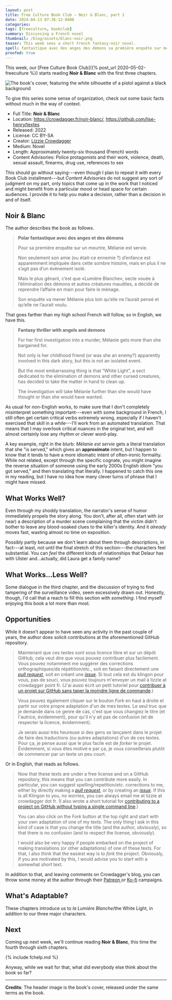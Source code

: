```yaml
---
layout: post
title: Free Culture Book Club — Noir & Blanc, part 1
date: 2024-04-13 07:36:12-0400
categories:
tags: [freeculture, bookclub]
summary: Discussing a French novel
thumbnail: /blog/assets/blanc-noir.png
teaser: This week sees a short French fantasy-noir novel.
spell: fantastique avec des anges des démons sa première enquête sur meurtre servie seulement amie ou était ennemie enfance apparemment impliquée dans cette sombre histoire mais il ne agit évènement isolé Mais le gênant que Lumière secte vouée élimination autres créatures maudites décidé reprendre affaire faire enquête va mener qu elle aurait pensé voulu Delaur Maintenant que ces textes sont sous licence libre dépôt cela veut vous pouvez contribuer facilement notamment suggérer orthographiques répétition soit faisant directement une soit créant cela du klingon souci toujours envoyer lizzie crowdagger fr aussi écrit petit tutoriel contribuer projet moindre ligne commande également cliquer bouton haut droite partir votre propre seul truc je demande cas changiez titre autrice évidemment ait très heureuse lançaient traductions forker êtes motivé ça conseillerais plutôt commencer texte peu Ko-fi
proofed: true
---
```


This week, our [Free Culture Book Club]({% post_url 2020-05-02-freeculture %}) starts reading **Noir & Blanc** with the first three chapters.

![The book's cover, featuring the white silhouette of a pistol against a black background](/blog/assets/blanc-noir.png "Maybe not the most auspicious start, but we've definitely had worse...")

To give this series some sense of organization, check out some basic facts without much in the way of context.

 * Full Title:  **Noir & Blanc**
 * Location:  <https://crowdagger.fr/noir-blanc/>, <https://github.com/lise-henry/textes>
 * Released:  2022
 * License:  CC BY-SA
 * Creator:  [Lizzie Crowdagger](https://crowdagger.fr/)
 * Medium:  Novel
 * Length:  Approximately twenty-six thousand (French) words
 * Content Advisories:  Police protagonists and their work, violence, death, sexual assault, firearms, drug use, references to sex

This should go without saying---even though I plan to repeat it with every Book Club installment---but *Content Advisories* do not suggest any sort of judgment on my part, only topics that come up in the work that I noticed and might benefit from a particular mood or head space for certain audiences.  I provide it to help you make a decision, rather than a decision in and of itself.

## Noir & Blanc

The author describes the book as follows.

 > **Polar fantastique avec des anges et des démons**
 >
 > Pour sa première enquête sur un meurtre, Mélanie est servie.
 >
 > Non seulement son amie (ou était-ce ennemie ?) d’enfance est apparemment impliquée dans cette sombre histoire, mais en plus il ne s’agit pas d’un évènement isolé.
 >
 > Mais le plus gênant, c’est que «Lumière Blanche», secte vouée à l’élimination des démons et autres créatures maudites, a décidé de reprendre l’affaire en main pour faire le ménage.
 >
 > Son enquête va mener Mélanie plus loin qu’elle ne l’aurait pensé et qu’elle ne l’aurait voulu.

That goes farther than my high school French will follow, so in English, we have this.

 > **Fantasy thriller with angels and demons**
 >
 > For her first investigation into a murder, Mélanie gets more than she bargained for.
 >
 > Not only is her childhood friend (or was she an enemy?) apparently involved in this dark story, but this is not an isolated event.
 >
 > But the most embarrassing thing is that “White Light”, a sect dedicated to the elimination of demons and other cursed creatures, has decided to take the matter in hand to clean up.
 >
 > The investigation will take Mélanie further than she would have thought or than she would have wanted.

As usual for non-English works, to make sure that I don't completely misinterpret something important---even with some background in French, I still often get certain critical verbs extremely wrong, especially if I haven't exercised that skill in a while---I'll work from an automated translation.  That means that I may overlook critical nuances in the original text, and will almost certainly lose any rhythm or clever word-play.

A key example, right in the blurb:  *Mélanie est servie* gets a literal translation that she "is served," which gives an **approximate** intent, but I happen to know that it tends to have a more idiomatic intent of often-ironic formality.  While not related, except through the specific cognate, you might imagine the reverse situation of someone using the early 2000s English idiom "you got served," and then translating that literally.  I happened to catch this one in my reading, but I have no idea how many clever turns of phrase that I might have missed.

## What Works Well?

Even through my shoddy translation, the narrator's sense of humor immediately propels the story along.  You don't, after all, often start with (or near) a description of a murder scene complaining that the victim didn't bother to leave any blood-soaked clues to the killer's identity.  And it *already* moves fast, wasting almost no time on exposition.

Possibly partly because we don't learn about them through descriptions, in fact---at least, not until the final stretch of this section---the characters feel substantial.  You can *feel* the different kinds of relationships that Delaur has with Ulster and...actually, did Laura get a family name?

## What Works...Less Well?

Some dialogue in the third chapter, and the discussion of trying to find tampering of the surveillance video, seem excessively drawn out.  Honestly, though, I'd call that a reach to fill this section with *something*.  I find myself enjoying this book a lot more than most.

## Opportunities

While it doesn't appear to have seen any activity in the past couple of years, the author does solicit contributions at the aforementioned GitHub repository.

 > Maintenant que ces textes sont sous licence libre et sur un dépôt GitHub, cela veut dire que vous pouvez contribuer plus facilement. Vous pouvez notamment me suggérer des corrections orthographiques/de répétition/etc., soit en faisant directement une [_pull request_](https://github.com/Crowdagger/textes/pulls), soit en créant une [_issue_](https://github.com/Crowdagger/textes/issues). Si tout cela est du klingon pour vous, pas de souci, vous pouvez toujours m'envoyer un mail à lizzie at crowdagger point fr. (J'ai aussi écrit un petit tutoriel pour [contribuer à un projet sur GitHub sans taper la moindre ligne de commande](http://crowdagger.fr/blog/index.php?post/2017/03/22/Tutoriel-%3A-contribuer-%C3%A0-un-projet-sur-Github).)
 >
 > Vous pouvez également cliquer sur le bouton _Fork_ en haut à droite et partir sur votre propre adaptation d'un de mes textes. Le seul truc que je demande dans ce genre de cas, c'est que vous changiez le titre (et l'autrice, évidemment), pour qu'il n'y ait pas de confusion (et de respecter la licence, évidemment).
 >
 > Je serais aussi très heureuse si des gens se lançaient dans le projet de faire des traductions (ou autres adaptations) d'un de ces textes. Pour ça, je pense aussi que le plus facile est de _forker_ le projet. Évidemment, si vous êtes motivé·e par ça, je vous conseillerais plutôt de commencer par un texte un peu court.

Or in English, that reads as follows.

 > Now that these texts are under a free license and on a GitHub repository, this means that you can contribute more easily. In particular, you can suggest spelling/repetition/etc. corrections to me, either by directly making a [_pull request_](https://github.com/Crowdagger/textes/pulls), or by creating an [_issue_](https://github.com/Crowdagger/textes/issues). If this is all Klingon to you, no worries, you can always email me at lizzie at crowdagger dot fr. (I also wrote a short tutorial for [contributing to a project on GitHub without typing a single command line](http://crowdagger.fr/blog/index.php?post/2017/03/22/Tutoriel-%3A-contribuer-%C3%A0-un-projet-sur-Github).)
 >
 > You can also click on the _Fork_ button at the top right and start with your own adaptation of one of my texts. The only thing I ask in this kind of case is that you change the title (and the author, obviously), so that there is no confusion (and to respect the license, obviously).
 >
 > I would also be very happy if people embarked on the project of making translations (or other adaptations) of one of these texts. For that, I also think that the easiest way is to _fork_ the project. Obviously, if you are motivated by this, I would advise you to start with a somewhat short text.

In addition to that, and leaving comments on Crowdagger's blog, you can throw some money at the author through their [Patreon <i class="fab fa-patreon"></i>](https://www.patreon.com/crowdagger) or [Ko-fi](https://ko-fi.com/crowdagger) campaigns.

## What's Adaptable?

These chapters introduce us to *la Lumière Blanche*/the White Light, in addition to our three major characters.

## Next

Coming up next week, we'll continue reading **Noir & Blanc**, this time the fourth through sixth chapters.

{% include fchelp.md %}

Anyway, while we wait for that, what did everybody else think about the book so far?

* * *

**Credits**:  The header image is the book's cover, released under the same terms as the book.
